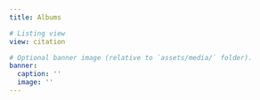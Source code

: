 ```yaml
---
title: Albums

# Listing view
view: citation

# Optional banner image (relative to `assets/media/` folder).
banner:
  caption: ''
  image: ''
---
```

